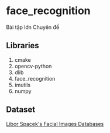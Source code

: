 # face_recognition
Bài tập lớn Chuyên đề<br/>
## Libraries
1. cmake
2. opencv-python
3. dlib
4. face_recognition
5. imutils
6. numpy
## Dataset
[Libor Spacek's Facial Images Databases](http://cmp.felk.cvut.cz/~spacelib/faces/ "Face Recognition Data")
